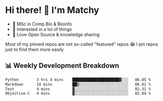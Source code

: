 # Hi there! 👋 I'm Matchy

- 🧬 MSc in Comp Bio & Bioinfo
- 🎈 Interested in a lot of things
- 💜 Love Open Source & knowledge sharing

Most of my pinned repos are not so-called "featured" repos 😂 I pin repos just to find them more easily

## 📊 Weekly Development Breakdown

<!--START_SECTION:waka-->

```txt
Python        3 hrs 4 mins    █████████████████████▓░░░   86.85 %
Markdown      18 mins         ██▒░░░░░░░░░░░░░░░░░░░░░░   08.81 %
Text          4 mins          ▓░░░░░░░░░░░░░░░░░░░░░░░░   02.31 %
Objective-C   4 mins          ▓░░░░░░░░░░░░░░░░░░░░░░░░   02.04 %
```

<!--END_SECTION:waka-->
